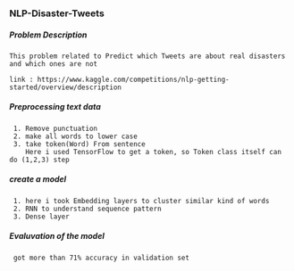 ### NLP-Disaster-Tweets
##### Problem Description
    This problem related to Predict which Tweets are about real disasters and which ones are not
    
    link : https://www.kaggle.com/competitions/nlp-getting-started/overview/description
    
##### Preprocessing text data 
     1. Remove punctuation
     2. make all words to lower case 
     3. take token(Word) From sentence
        Here i used TensorFlow to get a token, so Token class itself can do (1,2,3) step
##### create a model
     1. here i took Embedding layers to cluster similar kind of words 
     2. RNN to understand sequence pattern
     3. Dense layer
##### Evaluvation of the model
     got more than 71% accuracy in validation set
  
